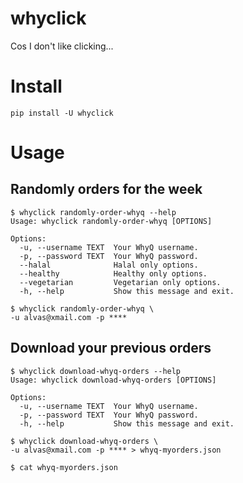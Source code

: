 # whyclick

Cos I don't like clicking...

# Install

```
pip install -U whyclick
```


# Usage

## Randomly orders for the week

```
$ whyclick randomly-order-whyq --help
Usage: whyclick randomly-order-whyq [OPTIONS]

Options:
  -u, --username TEXT  Your WhyQ username.
  -p, --password TEXT  Your WhyQ password.
  --halal              Halal only options.
  --healthy            Healthy only options.
  --vegetarian         Vegetarian only options.
  -h, --help           Show this message and exit.

$ whyclick randomly-order-whyq \
-u alvas@xmail.com -p ****
```

## Download your previous orders

```
$ whyclick download-whyq-orders --help
Usage: whyclick download-whyq-orders [OPTIONS]

Options:
  -u, --username TEXT  Your WhyQ username.
  -p, --password TEXT  Your WhyQ password.
  -h, --help           Show this message and exit.

$ whyclick download-whyq-orders \
-u alvas@xmail.com -p **** > whyq-myorders.json

$ cat whyq-myorders.json
```
